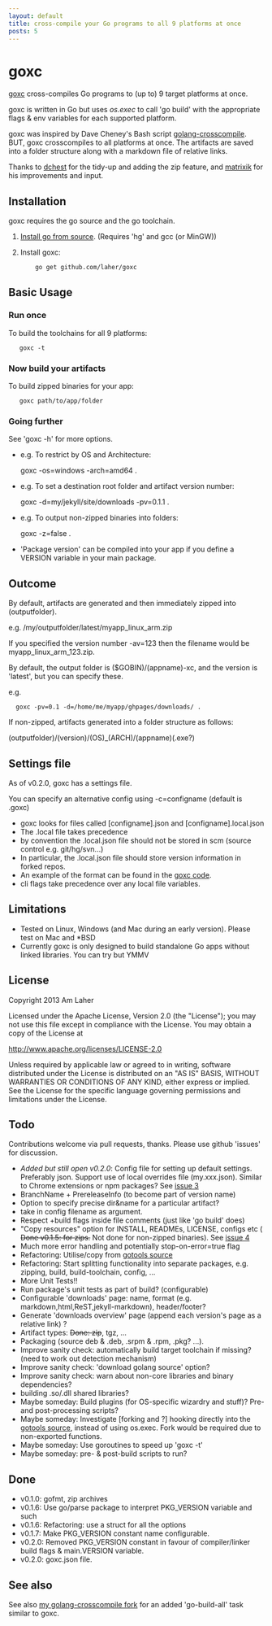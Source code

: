 ```yaml
---
layout: default
title: cross-compile your Go programs to all 9 platforms at once
posts: 5
---
```


goxc
====

[goxc](http://www.laher.net.nz/goxc) cross-compiles Go programs to (up to) 9 target platforms at once.

goxc is written in Go but uses *os.exec* to call 'go build' with the appropriate flags & env variables for each supported platform.

goxc was inspired by Dave Cheney's Bash script [golang-crosscompile](https://github.com/davecheney/golang-crosscompile).
BUT, goxc crosscompiles to all platforms at once. The artifacts are saved into a folder structure along with a markdown file of relative links.

Thanks to [dchest](https://github.com/dchest) for the tidy-up and adding the zip feature, and [matrixik](https://bitbucket.org/matrixik) for his improvements and input.

Installation
--------------
goxc requires the go source and the go toolchain.

 1. [Install go from source](http://golang.org/doc/install/source). (Requires 'hg' and gcc (or MinGW))

 2. Install goxc:

            go get github.com/laher/goxc

Basic Usage
-----------

### Run once

To build the toolchains for all 9 platforms:

       goxc -t

### Now build your artifacts

To build zipped binaries for your app:

       goxc path/to/app/folder

### Going further

See 'goxc -h' for more options.

 * e.g. To restrict by OS and Architecture:

	goxc -os=windows -arch=amd64 .

 * e.g. To set a destination root folder and artifact version number:

	goxc -d=my/jekyll/site/downloads -pv=0.1.1 .

 * e.g. To output non-zipped binaries into folders:

	goxc -z=false .

 * 'Package version' can be compiled into your app if you define a VERSION variable in your main package.


Outcome
-------

By default, artifacts are generated and then immediately zipped into (outputfolder).

e.g. /my/outputfolder/latest/myapp_linux_arm.zip

If you specified the version number -av=123 then the filename would be myapp_linux_arm_123.zip.

By default, the output folder is ($GOBIN)/(appname)-xc, and the version is 'latest', but you can specify these.

e.g.

      goxc -pv=0.1 -d=/home/me/myapp/ghpages/downloads/ .


If non-zipped, artifacts generated into a folder structure as follows:

 (outputfolder)/(version)/(OS)_(ARCH)/(appname)(.exe?)

Settings file
-------------

As of v0.2.0, goxc has a settings file.

You can specify an alternative config using -c=configname (default is .goxc)

 * goxc looks for files called [configname].json and [configname].local.json
 * The .local file takes precedence
 * by convention the .local.json file should not be stored in scm (source control e.g. git/hg/svn...)
 * In particular, the .local.json file should store version information in forked repos.
 * An example of the format can be found in the [goxc code](https://github.com/laher/goxc/blob/master/.goxc.json).
 * cli flags take precedence over any local file variables.


Limitations
-----------

 * Tested on Linux, Windows (and Mac during an early version). Please test on Mac and *BSD
 * Currently goxc is only designed to build standalone Go apps without linked libraries. You can try but YMMV

License
-------

   Copyright 2013 Am Laher

   Licensed under the Apache License, Version 2.0 (the "License");
   you may not use this file except in compliance with the License.
   You may obtain a copy of the License at

   http://www.apache.org/licenses/LICENSE-2.0

   Unless required by applicable law or agreed to in writing, software
   distributed under the License is distributed on an "AS IS" BASIS,
   WITHOUT WARRANTIES OR CONDITIONS OF ANY KIND, either express or implied.
   See the License for the specific language governing permissions and
   limitations under the License.

Todo
----

Contributions welcome via pull requests, thanks. Please use github 'issues' for discussion.

 * *Added but still open v0.2.0*: Config file for setting up default settings. Preferably json. Support use of local overrides file (my.xxx.json). Similar to Chrome extensions or npm packages? See [issue 3](https://github.com/laher/goxc/issues/3)
 * BranchName + PrereleaseInfo (to become part of version name)
 * Option to specify precise dir&name for a particular artifact?
 * take in config filename as argument.
 * Respect +build flags inside file comments (just like 'go build' does)
 * "Copy resources" option for INSTALL, READMEs, LICENSE, configs etc ( ~~Done v0.1.5: for zips.~~ Not done for non-zipped binaries). See [issue 4](https://github.com/laher/goxc/issues/4)
 * Much more error handling and potentially stop-on-error=true flag
 * Refactoring: Utilise/copy from [gotools source](http://golang.org/src/cmd/go/build.go)
 * Refactoring: Start splitting functionality into separate packages, e.g. zipping, build, build-toolchain, config, ...
 * More Unit Tests!!
 * Run package's unit tests as part of build? (configurable)
 * Configurable 'downloads' page: name, format (e.g. markdown,html,ReST,jekyll-markdown), header/footer?
 * Generate 'downloads overview' page (append each version's page as a relative link) ?
 * Artifact types: ~~Done: zip~~, tgz, ...
 * Packaging (source deb & .deb, .srpm & .rpm, .pkg? ...).
 * Improve sanity check: automatically build target toolchain if missing? (need to work out detection mechanism)
 * Improve sanity check: 'download golang source' option?
 * Improve sanity check: warn about non-core libraries and binary dependencies?
 * building .so/.dll shared libraries?
 * Maybe someday: Build plugins (for OS-specific wizardry and stuff)? Pre- and post-processing scripts?
 * Maybe someday: Investigate [forking and ?] hooking directly into the [gotools source](http://golang.org/src/cmd/go/build.go), instead of using os.exec. Fork would be required due to non-exported functions.
 * Maybe someday: Use goroutines to speed up 'goxc -t'
 * Maybe someday: pre- & post-build scripts to run?

Done
----
 * v0.1.0: gofmt, zip archives
 * v0.1.6: Use go/parse package to interpret PKG_VERSION variable and such
 * v0.1.6: Refactoring: use a struct for all the options
 * v0.1.7: Make PKG_VERSION constant name configurable.
 * v0.2.0: Removed PKG_VERSION constant in favour of compiler/linker build flags & main.VERSION variable.
 * v0.2.0: goxc.json file.

See also
--------
See also [my golang-crosscompile fork](https://github.com/laher/golang-crosscompile) for an added 'go-build-all' task similar to goxc.
